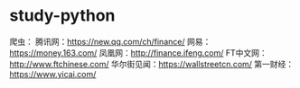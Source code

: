 # study-python

爬虫：
腾讯网：https://new.qq.com/ch/finance/
网易：https://money.163.com/
凤凰网：http://finance.ifeng.com/
FT中文网：http://www.ftchinese.com/
华尔街见闻：https://wallstreetcn.com/
第一财经：https://www.yicai.com/